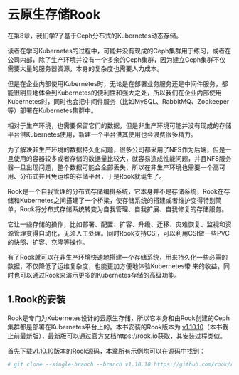 # 云原生存储Rook

在第8章，我们学?了基于Ceph分布式的Kubernetes动态存储。

读者在学习Kubernetes的过程中，可能并没有现成的Ceph集群用于练习，或者在公司内部，除了生产环境并没有一个多余的Ceph集群，因为建立Ceph集群不仅需要大量的服务器资源，本身的复杂度也需要人力成本。

但是在企业内部使用Kubernetes时，无论是在部署业务服务还是中间件服务，都能很明显地体会到Kubernetes的便利性和强大之处，所以我们在企业内部使用Kubernetes时，同时也会把中间件服务（比如MySQL、RabbitMQ、Zookeeper等）部署在Kubernetes集群中。

相对于生产环境，也需要保留它们的数据，但是非生产环境可能并没有现成的存储平台供Kubernetes使用，新建一个平台供其使用也会浪费很多精力。



为了解决非生产环境的数据持久化问题，很多公司都采用了NFS作为后端，但是一旦使用的容器较多或者存储的数据量比较大，就容易造成性能问题，并且NFS服务器一旦出现问题，整个数据可能会全部丢失，所以在非生产环境也需要一个高可用、分布式并且免运维的存储平台，于是Rook就诞生了。



Rook是一个自我管理的分布式存储编排系统，它本身并不是存储系统，Rook在存储和Kubernetes之间搭建了一个桥梁，使存储系统的搭建或者维护变得特别简单，Rook将分布式存储系统转变为自我管理、自我扩展、自我修复的存储服务。

它让一些存储的操作，比如部署、配置、扩容、升级、迁移、灾难恢复、监视和资源管理变得自动化，无须人工处理。同时Rook支持CSI，可以利用CSI做一些PVC的快照、扩容、克隆等操作。



有了Rook就可以在非生产环境快速地搭建一个存储系统，用来持久化一些必需的数据，不仅降低了运维复杂度，也能更加方便地体验Kubernetes带
来的收益，同时也可以通过Rook来演示更多的Kubernetes存储的高级功能。



## 1.Rook的安装

Rook是专门为Kubernetes设计的云原生存储，所以它本身和由Rook创建的Ceph集群都是部署在Kubernetes平台上的。本书安装的Rook版本为
[v1.10.10](https://github.com/rook/rook/releases/tag/v1.10.10)（本书截止前最新版），最新版可以通过官方文档https://rook.io获取，其安装过程类似。

首先下载[v1.10.10](https://github.com/rook/rook/releases/tag/v1.10.10)版本的Rook源码，本章所有示例均可以在源码中找到：

```sh
# git clone --single-branch --branch v1.10.10 https://github.com/rook/rook.git
```

